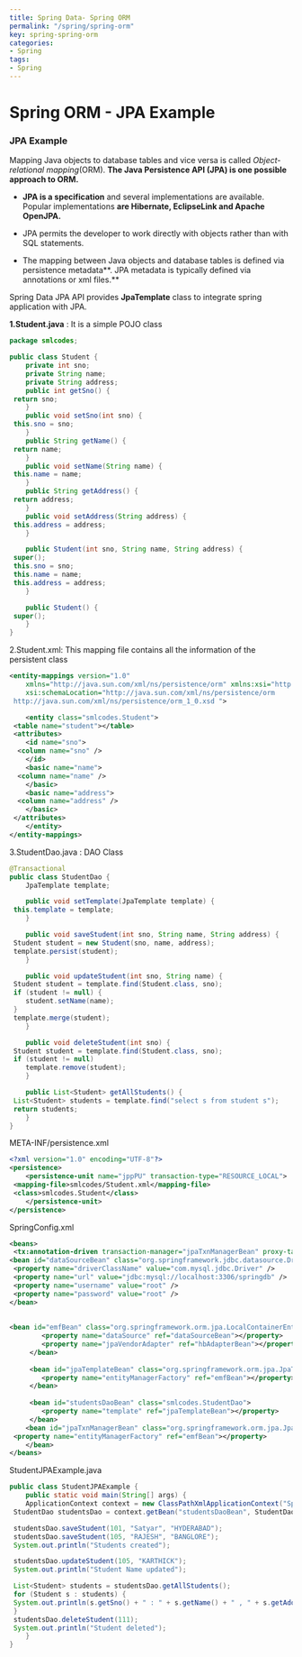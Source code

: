 ```yaml
---
title: Spring Data- Spring ORM
permalink: "/spring/spring-orm"
key: spring-spring-orm
categories:
- Spring
tags:
- Spring
---
```


Spring ORM - JPA Example
=============

### JPA Example

Mapping Java objects to database tables and vice versa is
called *Object-relational mapping*(ORM). **The Java Persistence API (JPA) is one
possible approach to ORM.**

-   **JPA is a specification** and several implementations are available.
    Popular implementations **are Hibernate, EclipseLink and Apache OpenJPA.**

-   JPA permits the developer to work directly with objects rather than with SQL
    statements.

-   The mapping between Java objects and database tables is defined via
    persistence metadata**. JPA metadata is typically defined via annotations or
    xml files.**

Spring Data JPA API provides **JpaTemplate** class to integrate spring
application with JPA.



**1.Student.java** : It is a simple POJO class
```java
package smlcodes;

public class Student {
	private int sno;
	private String name;
	private String address;
	public int getSno() {
 return sno;
	}
	public void setSno(int sno) {
 this.sno = sno;
	}
	public String getName() {
 return name;
	}
	public void setName(String name) {
 this.name = name;
	}
	public String getAddress() {
 return address;
	}
	public void setAddress(String address) {
 this.address = address;
	}

	public Student(int sno, String name, String address) {
 super();
 this.sno = sno;
 this.name = name;
 this.address = address;
	}

	public Student() {
 super();
	}
}
```


2.Student.xml: This mapping file contains all the information of the persistent class
```xml
<entity-mappings version="1.0"
	xmlns="http://java.sun.com/xml/ns/persistence/orm" xmlns:xsi="http://www.w3.org/2001/XMLSchema-instance"
	xsi:schemaLocation="http://java.sun.com/xml/ns/persistence/orm 
 http://java.sun.com/xml/ns/persistence/orm_1_0.xsd ">

	<entity class="smlcodes.Student">
 <table name="student"></table>
 <attributes>
 	<id name="sno">
  <column name="sno" />
 	</id>
 	<basic name="name">
  <column name="name" />
 	</basic>
 	<basic name="address">
  <column name="address" />
 	</basic>
 </attributes>
	</entity>
</entity-mappings>
```



3.StudentDao.java :  DAO Class
```java
@Transactional
public class StudentDao {
	JpaTemplate template;

	public void setTemplate(JpaTemplate template) {
 this.template = template;
	}

	public void saveStudent(int sno, String name, String address) {
 Student student = new Student(sno, name, address);
 template.persist(student);
	}

	public void updateStudent(int sno, String name) {
 Student student = template.find(Student.class, sno);
 if (student != null) {
 	student.setName(name);
 }
 template.merge(student);
	}

	public void deleteStudent(int sno) {
 Student student = template.find(Student.class, sno);
 if (student != null)
 	template.remove(student);
	}

	public List<Student> getAllStudents() {
 List<Student> students = template.find("select s from student s");
 return students;
	}
}
```

META-INF/persistence.xml
```xml
<?xml version="1.0" encoding="UTF-8"?>
<persistence>
	<persistence-unit name="jppPU" transaction-type="RESOURCE_LOCAL">
 <mapping-file>smlcodes/Student.xml</mapping-file>
 <class>smlcodes.Student</class>
	</persistence-unit>
</persistence>
```


SpringConfig.xml
```xml
<beans>	
 <tx:annotation-driven transaction-manager="jpaTxnManagerBean" proxy-target-class="true"/>	
<bean id="dataSourceBean" class="org.springframework.jdbc.datasource.DriverManagerDataSource">
 <property name="driverClassName" value="com.mysql.jdbc.Driver" />
 <property name="url" value="jdbc:mysql://localhost:3306/springdb" />
 <property name="username" value="root" />
 <property name="password" value="root" />
</bean>
 
	
<bean id="emfBean" class="org.springframework.orm.jpa.LocalContainerEntityManagerFactoryBean">
	 	<property name="dataSource" ref="dataSourceBean"></property>
	 	<property name="jpaVendorAdapter" ref="hbAdapterBean"></property>
	 </bean>
	 
	 <bean id="jpaTemplateBean" class="org.springframework.orm.jpa.JpaTemplate">
 	 	<property name="entityManagerFactory" ref="emfBean"></property>
 	 </bean>
 	 
 	 <bean id="studentsDaoBean" class="smlcodes.StudentDao">
 	 	<property name="template" ref="jpaTemplateBean"></property>
 	 </bean>
 	<bean id="jpaTxnManagerBean" class="org.springframework.orm.jpa.JpaTransactionManager">
 <property name="entityManagerFactory" ref="emfBean"></property>
	</bean> 	 	
</beans>
```



StudentJPAExample.java
```java
public class StudentJPAExample {
	public static void main(String[] args) {
	ApplicationContext context = new ClassPathXmlApplicationContext("SpringConfig.xml");
 StudentDao studentsDao = context.getBean("studentsDaoBean", StudentDao.class);

 studentsDao.saveStudent(101, "Satyar", "HYDERABAD");
 studentsDao.saveStudent(105, "RAJESH", "BANGLORE");
 System.out.println("Students created");

 studentsDao.updateStudent(105, "KARTHICK");
 System.out.println("Student Name updated");

 List<Student> students = studentsDao.getAllStudents();
 for (Student s : students) {
 System.out.println(s.getSno() + " : " + s.getName() + " , " + s.getAddress());
 }
 studentsDao.deleteStudent(111);
 System.out.println("Student deleted");
	}
}
```
